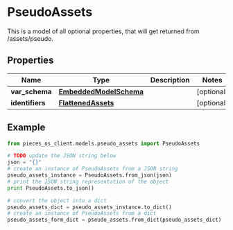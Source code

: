 # PseudoAssets

This is a model of all optional properties, that will get returned from /assets/pseudo.

## Properties

Name | Type | Description | Notes
------------ | ------------- | ------------- | -------------
**var_schema** | [**EmbeddedModelSchema**](EmbeddedModelSchema) |  | [optional] 
**identifiers** | [**FlattenedAssets**](FlattenedAssets) |  | [optional] 

## Example

```python
from pieces_os_client.models.pseudo_assets import PseudoAssets

# TODO update the JSON string below
json = "{}"
# create an instance of PseudoAssets from a JSON string
pseudo_assets_instance = PseudoAssets.from_json(json)
# print the JSON string representation of the object
print PseudoAssets.to_json()

# convert the object into a dict
pseudo_assets_dict = pseudo_assets_instance.to_dict()
# create an instance of PseudoAssets from a dict
pseudo_assets_form_dict = pseudo_assets.from_dict(pseudo_assets_dict)
```



